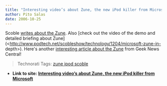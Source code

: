 ```yaml
---
title: "Interesting video’s about Zune, the new iPod killer from Microsoft"
author: Pito Salas
date: 2006-10-25
---
```


Scoble [writes about the
Zune](<http://scobleizer.wordpress.com/2006/10/24/microsoft-zune-in-depth/>).
Also [check out the video of the demo and detailed briefing about
Zune](<http://www.podtech.net/scobleshow/technology/1204/microsoft-zune-in-
depth>). Here's another [interesting article about the
Zune](<http://www.geeknewscentral.com/archives/006512.html>) from Geek News
Central!

>
> Technorati Tags: [zune ipod
> scoble](<http://technorati.com/tag/zune%20ipod%20scoble>)


* **Link to site:** **[Interesting video’s about Zune, the new iPod killer from Microsoft](None)**
